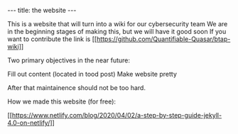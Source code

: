 --- title: the website ---

This is a website that will turn into a wiki for our cybersecurity team
We are in the beginning stages of making this, but we will have it good soon
If you want to contribute the link is [[https://github.com/Quantifiable-Quasar/btap-wiki]]

Two primary objectives in the near future:

Fill out content (located in tood post)
Make website pretty 

After that maintainence should not be too hard.

How we made this website (for free):

[[https://www.netlify.com/blog/2020/04/02/a-step-by-step-guide-jekyll-4.0-on-netlify/]]

